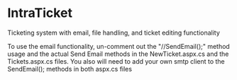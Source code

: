 # IntraTicket
Ticketing system with email, file handling, and ticket editing functionality

To use the email functionality, un-comment out the "//SendEmail();" method usage and the actual Send Email methods in the NewTicket.aspx.cs and the Tickets.aspx.cs files.
You also will need to add your own smtp client to the SendEmail(); methods in both aspx.cs files 

